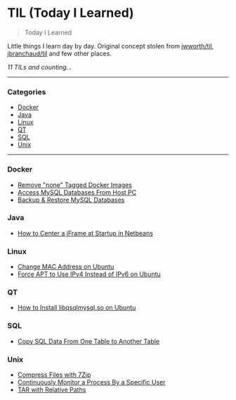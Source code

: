 # TIL (Today I Learned)

> Today I Learned

Little things I learn day by day. Original concept stolen from [jwworth/til](https://github.com/jwworth/til), [jbranchaud/til](https://github.com/jbranchaud/til) and few other places.

_11 TILs and counting..._

---

### Categories

* [Docker](#docker)
* [Java](#java)
* [Linux](#linux)
* [QT](#qt)
* [SQL](#sql)
* [Unix](#unix)

---

### Docker

- [Remove "none" Tagged Docker Images](docker/remove-none-tagged-docker-images.md)
- [Access MySQL Databases From Host PC](docker/access-mysql-databases-from-host-pc.md)
- [Backup & Restore MySQL Databases](docker/backup-restore-mysql-databases.md)

### Java

- [How to Center a jFrame at Startup in Netbeans](java/how-to-center-a-jframe-at-startup-in-netbeans.md)

### Linux

- [Change MAC Address on Ubuntu](linux/change-mac-address-On-ubuntu.md)
- [Force APT to Use IPv4 Instead of IPv6 on Ubuntu](linux/force-apt-to-use-ipv4-instead-of-ipv6-on-ubuntu.md)

### QT

- [How to Install libqsqlmysql.so on Ubuntu](/qt/how-to-install-libqsqlmysql.so-on-ubuntu.md)

### SQL

- [Copy SQL Data From One Table to Another Table](sql/copy-sql-data-from-one-table-to-another-table.md)

### Unix

- [Compress Files with 7Zip](unix/compress-files-with-7zip.md)
- [Continuously Monitor a Process By a Specific User](unix/continuously-monitor-a-process-by-a-specific-user.md)
- [TAR with Relative Paths](unix/tar-with-relative-paths.md)
